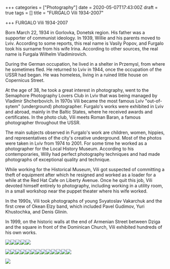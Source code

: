 +++
categories = ["Photography"]
date = 2020-05-07T17:43:00Z
draft = true
tags = []
title = "FURGALO Vili 1934-2007"

+++
FURGALO Vili 1934-2007

Born March 22, 1934 in Gorlovka, Donetsk region. His father was a supporter of communist ideology. In 1939, Willie and his parents moved to Lviv. According to some reports, this real name is Vasily Popov, and Furgalo took his surname from his wife Irina. According to other sources, the real name is Furgala Wilhelm Vladimirovich.

During the German occupation, he lived in a shelter in Przemysl, from where he sometimes fled. He returned to Lviv in 1944, once the occupation of the USSR had began. He was homeless, living in a ruined little house on Copernicus Street.

At the age of 38, he took a great interest in photography, went to the Semaphore Photography Lovers Club in Lviv that was being managed by Vladimir Shcherbovich. In 1970s Vili became the most famous Lviv "out-of-sytem" (underground) photographer. Furgalo's works were exhibited in Lviv and abroad, mainly in the Baltic States, where he received awards and certificates. In the photo club, Vili meets Roman Baran, a famous photographer throughout the USSR.

The main subjects observed in Furgalo's work are children, women, hippies, and representatives of the city's creative underground. Most of the photos were taken in Lviv from 1974 to 2001. For some time he worked as a photographer for the Local History Museum. According to his contemporaries, Willy had perfect photography techniques and had made photographs of exceptional quality and technique.

While working for the Historical Museum, Vili got suspected of committing a theft of equipment after which he resigned and worked as a loader for a while at the Red Hat Cafe on Liberty Avenue. Once he quit this job, Vili devoted himself entirely to photography, including working in a utility room, in a small workshop near the puppet theater where his wife worked.

In the 1990s, Vili took photographs of young Svyatoslav Vakarchuk and the first crew of Okean Elzy band, which included Pavel Gudimov, Yuri Khustochka, and Denis Glinin.

In 1999, on the historic walls at the end of Armenian Street between Dziga and the square in front of the Dominican Church, Vili exhibited hundreds of his own works.

![](https://res.cloudinary.com/dfmbidsgr/image/upload/v1590720725/images/50758785-614679708985251-8223803400408530944-o.jpg)![](https://res.cloudinary.com/dfmbidsgr/image/upload/v1590720725/images/dsc-4471.jpg)![](https://res.cloudinary.com/dfmbidsgr/image/upload/v1590720725/images/dsc-4478.jpg)![](https://res.cloudinary.com/dfmbidsgr/image/upload/v1590720725/images/ca7528aee1ea13fa2296b100d27e8725.jpg)![](https://res.cloudinary.com/dfmbidsgr/image/upload/v1590720725/images/dsc-4472.jpg)

![](https://res.cloudinary.com/dfmbidsgr/image/upload/v1590720725/images/a40c6d62201601acdcb416ebc34f5dbb.jpg)![](https://res.cloudinary.com/dfmbidsgr/image/upload/v1590720725/images/53691270-64759265902.jpg)![](https://res.cloudinary.com/dfmbidsgr/image/upload/v1590720725/images/06ea107fa1185feb59c2228f42e14a37.jpg)![](https://res.cloudinary.com/dfmbidsgr/image/upload/v1590720725/images/29f079fbd1d991ae09cb13f17b41c9ff.jpg)![](https://res.cloudinary.com/dfmbidsgr/image/upload/v1590720725/images/fa08cc436e4dd1f7bb1c2208d9e6a144.jpg)![](https://res.cloudinary.com/dfmbidsgr/image/upload/v1590720725/images/6a15dcd19759ec7a8d455047368f1f35.jpg)![](https://res.cloudinary.com/dfmbidsgr/image/upload/v1590720725/images/56306662-65310994180.jpg)![](https://res.cloudinary.com/dfmbidsgr/image/upload/v1590720725/images/714e93bbe606fdde03e56dc2ffef13e5.jpg)![](https://res.cloudinary.com/dfmbidsgr/image/upload/v1590720725/images/4f62f98c16c1dbf1abdcf08eb4121d24.jpg)![](https://res.cloudinary.com/dfmbidsgr/image/upload/v1590720725/images/86821cd662fffc120a02488401b61bea.jpg)![](https://res.cloudinary.com/dfmbidsgr/image/upload/v1590720725/images/00464d412856d16e029f53642eb8ddab.jpg)![](https://res.cloudinary.com/dfmbidsgr/image/upload/v1590720725/images/50399563-614679692318586-2497969098365861888-o.jpg)![](https://res.cloudinary.com/dfmbidsgr/image/upload/v1590720725/images/58379119-22690693933.jpg)

![](https://res.cloudinary.com/dfmbidsgr/image/upload/v1590720725/images/afisha-villi-furgalo.jpg)